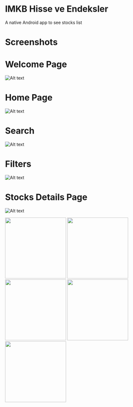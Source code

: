 # IMKB Hisse ve Endeksler
A native Android app to see stocks list

# Screenshots
#
# Welcome Page
![Alt text](./Screenshots/1.png?raw=true "Welcome Screen")
# Home Page
![Alt text](./Screenshots/2.png?raw=true "Home Screen")
# Search
![Alt text](./Screenshots/5.png?raw=true "Home Screen")
# Filters
![Alt text](./Screenshots/3.png?raw=true "Filters Screen")
# Stocks Details Page
![Alt text](./Screenshots/4.png?raw=true "Stocks Details Screen")

<img src = "./Screenshots/1.png?raw=true" width ="200" /> <img src = "./Screenshots/2.png?raw=true" width ="200" />
<img src = "./Screenshots/5.png?raw=true" width ="200" /> <img src = "./Screenshots/3.png?raw=true" width ="200" />
<img src = "./Screenshots/4.png?raw=true" width ="200" />